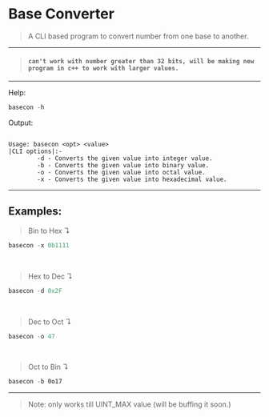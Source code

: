 # Base Converter

>A CLI based program to convert number from one base to another. 
---
>#### `can't work with number greater than 32 bits, will be making new program in c++ to work with larger values.`
___
Help:
```powershell
basecon -h
```
Output:
```

Usage: basecon <opt> <value>
|CLI options|:-
        -d - Converts the given value into integer value.
        -b - Converts the given value into binary value.
        -o - Converts the given value into octal value.
        -x - Converts the given value into hexadecimal value.
```
---
## Examples:

>Bin to Hex &#x21B4;
```powershell
basecon -x 0b1111
```
<br>

>Hex to Dec &#x21B4;
```powershell
basecon -d 0x2F
```
<br>

>Dec to Oct &#x21B4;
```powershell
basecon -o 47
```
<br>

>Oct to Bin &#x21B4;
```powershell
basecon -b 0o17
```
___

>Note: only works till UINT_MAX value (will be buffing it soon.)
